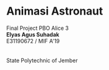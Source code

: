 # Animasi Astronaut
Final Project PBO Alice 3
\
__Elyas Agus Suhadak__\
E31190672 / MIF A'19\
\
\
State Polytechnic of Jember
